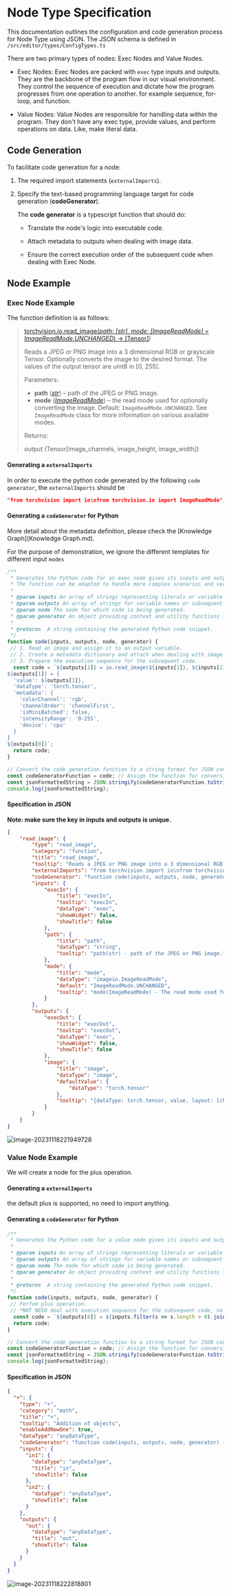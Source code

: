 # Node Type Specification

This documentation outlines the configuration and code generation process for Node Type using JSON. The JSON schema is defined in `/src/editor/types/ConfigTypes.ts`

There are two primary types of nodes: Exec Nodes and Value Nodes.

* Exec Nodes: Exec Nodes are packed with `exec` type inputs and outputs. They are the backbone of the program flow in our visual environment. They control the sequence of execution and dictate how the program progresses from one operation to another. for example sequence, for-loop, and function.

- Value Nodes: Value Nodes are responsible for handling data within the program. They don't have any exec type, provide values, and perform operations on data. Like, make literal data.

## Code Generation

To facilitate code generation for a node:

1. The required import statements (`externalImports`).
2. Specify the text-based programming language target for code generation (**codeGenerator**).

    The **code generator** is a typescript function that should do:

    - Translate the node's logic into executable code.

    - Attach metadata to outputs when dealing with image data.

    - Ensure the correct execution order of the subsequent code when dealing with Exec Node.

## Node Example

### Exec Node Example

The function definition is as follows:

> [torchvision.io.read_image(*path: [str]*, *mode: [ImageReadMode] = ImageReadMode.UNCHANGED*) → [Tensor]](https://pytorch.org/docs/stable/tensors.html#torch.Tensor))
>
> Reads a JPEG or PNG image into a 3 dimensional RGB or grayscale Tensor. Optionally converts the image to the desired format. The values of the output tensor are uint8 in [0, 255].
>
> Parameters:
>
> - **path** ([*str*](https://docs.python.org/3/library/stdtypes.html#str)) – path of the JPEG or PNG image.
> - **mode** ([*ImageReadMode*](https://pytorch.org/vision/master/generated/torchvision.io.ImageReadMode.html#torchvision.io.ImageReadMode)) – the read mode used for optionally converting the image. Default: `ImageReadMode.UNCHANGED`. See `ImageReadMode` class for more information on various available modes.
>
> Returns:
>
> output (Tensor[image_channels, image_height, image_width])

#### Generating a `externalImports`

In order to execute the python code generated by the following `code generator`,  the `externalImports` should be

```json
"from torchvision import io\nfrom torchvision.io import ImageReadMode",
```

#### Generating a `codeGenerator` for Python

More detail about the metadata definition, please check the [Knowledge Graph](Knowledge Graph.md).

For the purpose of demonstration, we ignore the different templates for different input `modes`

```typescript
/**
 * Generates the Python code for an exec node given its inputs and outputs.
 * The function can be adapted to handle more complex scenarios and various metadata types.
 *
 * @param inputs An array of strings representing literals or variable names e.g., '1', '"str"'. 
 * @param outputs An array of strings for variable names or subsequent Python code.
 * @param node The node for which code is being generated.
 * @param generator An object providing context and utility functions for code generation.
 *
 * @returns  A string containing the generated Python code snippet.
 */
function code(inputs, outputs, node, generator) {  
 // 1. Read an image and assign it to an output variable.
 // 2. Create a metadata dictionary and attach when dealing with image data.
 // 3. Prepare the execution sequence for the subsequent code.
  const code = `${outputs[1]} = io.read_image(${inputs[1]}, ${inputs[2]})
${outputs[1]} = {
  'value': ${outputs[1]},
  'dataType': 'torch.tensor',
  'metadata': {
    'colorChannel': 'rgb',
    'channelOrder': 'channelFirst',
    'isMiniBatched': false,
    'intensityRange': '0-255',
    'device': 'cpu'
  }
}
${outputs[0]}`;
  return code;
}

// Convert the code generation function to a string format for JSON configuration.
const codeGeneratorFunction = code; // Assign the function for conversion
const jsonFormattedString = JSON.stringify(codeGeneratorFunction.toString());
console.log(jsonFormattedString);
```

#### Specification in JSON

**Note: make sure the key in inputs and outputs is unique.**

```json
{
    "read_image": {
        "type": "read_image",
        "category": "function",
        "title": "read_image",
        "tooltip": "Reads a JPEG or PNG image into a 3 dimensional RGB or grayscale Tensor. Optionally converts the image to the desired format. The values of the output tensor are uint8 in [0, 255].",
        "externalImports": "from torchvision import io\nfrom torchvision.io import ImageReadMode",
      	"codeGenerator": "function code(inputs, outputs, node, generator) {\r\n  // Begin Python code generation\r\n  const code = `${outputs[1]} = io.read_image(${inputs[1]}, ${inputs[2]})\r\n${outputs[1]} = {\r\n  'value': ${outputs[1]},\r\n  'dataType': 'torch.tensor',\r\n  'metadata': {\r\n    'colorChannel': 'rgb',\r\n    'channelOrder': 'channelFirst',\r\n    'isMiniBatched': False,\r\n    'intensityRange': '0-255',\r\n    'device': 'cpu'\r\n  }\r\n}\r\n${outputs[0]}`;\r\n  return code;\r\n}",
        "inputs": {
            "execIn": {
                "title": "execIn",
                "tooltip": "execIn",
                "dataType": "exec",
                "showWidget": false,
                "showTitle": false
            },
            "path": {
                "title": "path",
                "dataType": "string",
                "tooltip": "path(str) - path of the JPEG or PNG image."
            },
            "mode": {
                "title": "mode",
                "dataType": "imageio.ImageReadMode",
                "default": "ImageReadMode.UNCHANGED",
                "tooltip": "mode(ImageReadMode) - The read mode used for optionally converting the image. Default: ImageReadMode.UNCHANGED."
            }
        },
        "outputs": {
            "execOut": {
                "title": "execOut",
                "tooltip": "execOut",
                "dataType": "exec",
                "showWidget": false,
                "showTitle": false
            },
            "image": {
                "title": "image",
                "dataType": "image",
                "defaultValue": {
                    "dataType": "torch.tensor"
                },
                "tooltip": "{dataType: torch.tensor, value, layout: [chw], colorMode: [rgb, grayscale], intensityRange: 0-255' device: cpu}"
            }
        }
    }
}
```

![image-20231118221949728](screenshots/exec_node.png)

### Value Node Example

We will create a node for the plus operation.

#### Generating a `externalImports`

the default plus is supported, no need to import anything.

#### Generating a `codeGenerator` for Python

```typescript
/**
 * Generates the Python code for a value node given its inputs and outputs.
 *
 * @param inputs An array of strings representing literals or variable names e.g., '1', '"str"'. 
 * @param outputs An array of strings for variable names or subsequent Python code.
 * @param node The node for which code is being generated.
 * @param generator An object providing context and utility functions for code generation.
 *
 * @returns  A string containing the generated Python code snippet.
 */
function code(inputs, outputs, node, generator) {
 // Perfom plus operation.
 // *NOT NEED deal with execution sequence for the subsequent code, so the index starts   from the 0.
  const code = `${outputs[0]} = ${inputs.filter(s => s.length > 0).join(' + ')}`;
  return code;
}

// Convert the code generation function to a string format for JSON configuration.
const codeGeneratorFunction = code; // Assign the function for conversion
const jsonFormattedString = JSON.stringify(codeGeneratorFunction.toString());
console.log(jsonFormattedString);
```

#### Specification in JSON

```json
{
  "+": {
    "type": "+",
    "category": "math",
    "title": "+",
    "tooltip": "Addition of objects",
    "enableAddNewOne": true,
    "dataType": "anyDataType",
    "codeGenerator": "function code(inputs, outputs, node, generator) {\n  return `${outputs[0]} = ${inputs.filter(s => s.length > 0).join(' + ')}`;\n}",
    "inputs": {
      "in1": {
        "dataType": "anyDataType",
        "title": "in",
        "showTitle": false
      },
      "in2": {
        "dataType": "anyDataType",
        "showTitle": false
      }
    },
    "outputs": {
      "out": {
        "dataType": "anyDataType",
        "title": "out",
        "showTitle": false
      }
    }
  }
}
```

![image-20231118222818801](screenshots/value_node.png)
